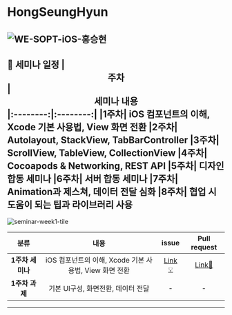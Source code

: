 # HongSeungHyun
![WE-SOPT-iOS-홍승현](https://user-images.githubusercontent.com/63908856/136033548-ec5db114-6b3c-493d-a190-425c67994c7a.png)
---
:date: 세미나 일정
|  <center>주차</center> |  <center>세미나 내용</center>
|:--------:|:--------:|
|**1주차**| iOS 컴포넌트의 이해, Xcode 기본 사용법, View 화면 전환
|**2주차**| Autolayout, StackView, TabBarController
|**3주차**| ScrollView, TableView, CollectionView
|**4주차**| Cocoapods & Networking, REST API
|**5주차**| 디자인 합동 세미나
|**6주차**| 서버 합동 세미나
|**7주차**| Animation과 제스쳐, 데이터 전달 심화
|**8주차**| 협업 시 도움이 되는 팁과 라이브러리 사용
---
![seminar-week1-tile](https://user-images.githubusercontent.com/63908856/136034199-ae4da949-2282-481f-8c3d-fa18ff223328.png)

|  <center>분류</center> |  <center>내용</center> |  <center>issue</center> |  <center>Pull request</center> 
|:--------:|:--------:|:--------:|:--------:|
|**1주차 세미나**|iOS 컴포넌트의 이해, Xcode 기본 사용법, View 화면 전환|[Link💡](https://github.com/29th-WE-SOPT-iOS-Part/HongSeungHyun/issues/1)|[Link🍎](https://github.com/29th-WE-SOPT-iOS-Part/HongSeungHyun/pull/2)
|**1주차 과제**|기본 UI구성, 화면전환, 데이터 전달|-|-
---
